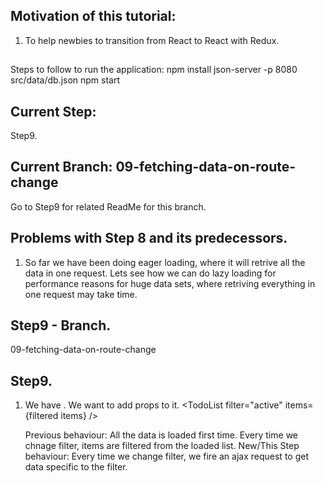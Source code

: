 ## Motivation of this tutorial:
   1. To help newbies to transition from React to React with Redux.

## 
Steps to follow to run the application:
npm install
json-server -p 8080 src/data/db.json
npm start


## Current Step: 
  Step9.

## Current Branch: 09-fetching-data-on-route-change
  Go to Step9 for related ReadMe for this branch.

## Problems with Step 8 and its predecessors.
1. So far we have been doing eager loading, where it will retrive all the data in one request. 
   Lets see how we can do lazy loading for performance reasons for huge data sets, where retriving everything in one request may take time.

## Step9 - Branch. 
09-fetching-data-on-route-change

## Step9. 
 1. We have <TodoList />. We want to add props to it.
    <TodoList filter="active" items={filtered items} />

    Previous behaviour: All the data is loaded first time. Every time we chnage filter, items are filtered from the loaded list.
    New/This Step behaviour: Every time we change filter, we fire an ajax request to get data specific to the filter.



